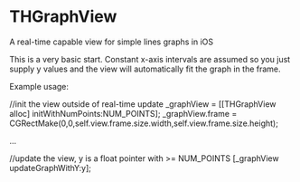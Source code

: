 THGraphView
===========

A real-time capable view for simple lines graphs in iOS

This is a very basic start. Constant x-axis intervals are assumed so you just supply y values and the view will automatically fit the graph in the frame.

Example usage:

//init the view outside of real-time update
_graphView = [[THGraphView alloc] initWithNumPoints:NUM_POINTS];
_graphView.frame = CGRectMake(0,0,self.view.frame.size.width,self.view.frame.size.height);

...

//update the view, y is a float pointer with >= NUM_POINTS
[_graphView updateGraphWithY:y];
